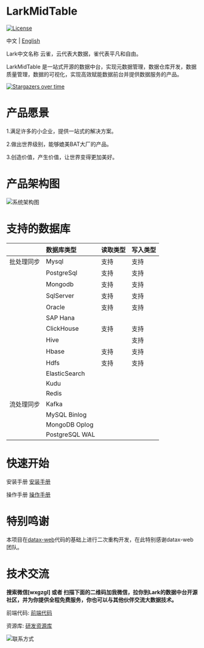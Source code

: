 # LarkMidTable

[![License](https://img.shields.io/badge/license-Apache%202-4EB1BA.svg)](https://www.apache.org/licenses/LICENSE-2.0.html)

中文 | [English](README_EN.md)

Lark中文名称 云雀，云代表大数据，雀代表平凡和自由。

LarkMidTable 是一站式开源的数据中台，实现元数据管理，数据仓库开发，数据质量管理，数据的可视化，实现高效赋能数据前台并提供数据服务的产品。



[![Stargazers over time](https://starchart.cc/wxgzgl/larkMidTable.svg)](#)

# **产品愿景**

1.满足许多的小企业，提供一站式的解决方案。

2.做出世界级别，能够媲美BAT大厂的产品。

3.创造价值，产生价值，让世界变得更加美好。



# 产品架构图

![系统架构图](https://img2020.cnblogs.com/blog/622382/202009/622382-20200930001500385-1504321257.jpg)



# 支持的数据库

|            | 数据库类型     | 读取类型 | 写入类型 |
| ---------- | :------------- | -------- | -------- |
| 批处理同步 | Mysql          | 支持     | 支持     |
|            | PostgreSql     | 支持     | 支持     |
|            | Mongodb        | 支持     | 支持     |
|            | SqlServer      | 支持     | 支持     |
|            | Oracle         | 支持     | 支持     |
|            | SAP Hana       |          |          |
|            | ClickHouse     | 支持     | 支持     |
|            | Hive           |          | 支持     |
|            | Hbase          | 支持     | 支持     |
|            | Hdfs           | 支持     | 支持     |
|            | ElasticSearch  |          |          |
|            | Kudu           |          |          |
|            | Redis          |          |          |
| 流处理同步 | Kafka          |          |          |
|            | MySQL Binlog   |          |          |
|            | MongoDB Oplog  |          |          |
|            | PostgreSQL WAL |          |          |



# **快速开始**

安装手册      [安装手册](https://github.com/wxgzgl/flinkx-web/blob/master/userGuid.md)

操作手册  	[操作手册](https://github.com/wxgzgl/LarkMidTable/tree/master/docs/userManual.md)

# 特别鸣谢

本项目在[datax-web](https://github.com/WeiYe-Jing/datax-web)代码的基础上进行二次重构开发，在此特别感谢datax-web团队。



# **技术交流**

**搜索微信[wxgzgl] 或者 扫描下面的二维码加我微信，拉你到Lark的数据中台开源社区，并为你提供全程免费服务，你也可以与其他伙伴交流大数据技术。**

前端代码:  [前端代码](https://github.com/wxgzgl/LarkMidTableUI)

资源库:      [研发资源库]( https://github.com/wxgzgl/flinkx-web/blob/master/docs/list.md )

![联系方式](https://img2020.cnblogs.com/blog/622382/202010/622382-20201013130935948-883444619.png)
